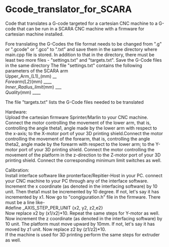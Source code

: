 # Gcode_translator_for_SCARA
Code that translates a G-code targeted for a  cartesian CNC machine to a G-code that can be run in a SCARA CNC machine with a firmware for cartesian machine installed.


Fore translating the G-Codes the file format needs to be changed from ".g" or ".gcode" or ".gco" to ".txt" and save them in the same directory where main.cpp file is stored. In addition to that in the directory, there must be least two more files - "settings.txt" and "targets.txt". Save the G-Code files in the same directory
The file "settings.txt" contains the following parameters of the SCARA arm\
Upper_Arm_(L1)_(mm) ____\
Forearm_(L2)_(mm) _____\
Inner_Radius_limit_(mm) ____\
Quality_(mm) ____

The file "targets.txt" lists the G-Code files needed to be translated

Hardware:\
Upload the cartesian firmware Sprinter/Marlin to your CNC machine. Connect the motor controlling the movement of the lower arm, that is, controlling the angle theta1, angle made by the lower arm with respect to the x-axis; to the X-motor port of your 3D printing shield.Connect the motor controlling the movement of the forearm, that is, controlling the angle theta2, angle made by the forearm with respect to the lower arm; to the Y-motor port of your 3D printing shield. Connect the motor controlling the movement of the platform in the z-direction to the Z-motor port of your 3D printing shield. Connect the corresponding minimum limit switches as well.


Calibration:\
 Install interface software like pronterface/Repitier-Host in your PC. connect your CNC machine to your PC through any of the interface software. Increment the x coordinate (as denoted in the interfacing software) by 10 unit. Then theta1 must be incremented by 10 degree. If not, let's say it has incremented by x1. Now go to "congiguration.h" file in the firmware. There must be a line like-\
#define _AXIS_STEP_PER_UNIT {x2, y2, z2,e2} \
Now replace x2 by (x1/x2)*10. Repeat the same steps for Y-motor as well.\
Now increment the z coordinate (as denoted in the interfacing software) by 10 unit. The platform must move upward by 10mm. If not, let's say it has moved by z1 unit. Now replace z2 by (z1/z2)*10.\
If the machine is used for 3D printing perform the same steps for extruder as well. 

